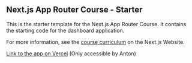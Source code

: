 ## Next.js App Router Course - Starter

This is the starter template for the Next.js App Router Course. It contains the starting code for the dashboard application.

For more information, see the [course curriculum](https://nextjs.org/learn) on the Next.js Website.

[Link to the app on Vercel](https://vercel.com/anton-neuholds-projects/nextjs-15-course) (Only accessible by Anton)
